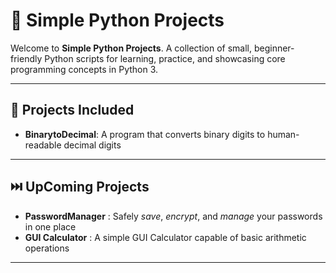# 🐍 **Simple Python Projects**

Welcome to **Simple Python Projects**. A collection of small, beginner-friendly Python scripts for learning, practice, and showcasing core programming concepts in Python 3.

---

## 📂 Projects Included

 - **BinarytoDecimal**: A program that converts binary digits to human-readable decimal digits

---

## ⏭️ UpComing Projects

 - **PasswordManager** : Safely *save*, *encrypt*, and *manage* your passwords in one place
 - **GUI Calculator** : A simple GUI Calculator capable of basic arithmetic operations

---
